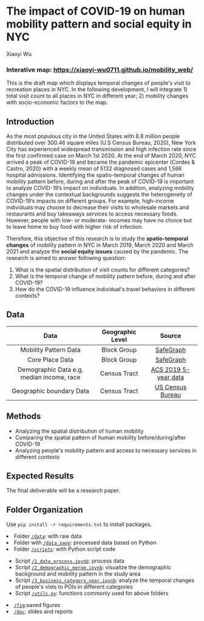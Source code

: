 # The impact of COVID-19 on human mobility pattern and social equity in NYC
Xiaoyi Wu

### Interative map: https://xiaoyi-wu0711.github.io/mobility_web/
This is the draft map which displays temporal changes of people's visit to recreation places in NYC. In the following development, I will integrate 1) total visit count to all places in NYC in different year; 2) mobility changes with socio-economic factors to the map.


## Introduction
As the most populous city in the United States with 8.8 million people distributed over 300.46 square miles (U.S Census Bureau, 2020), New York City has experienced widespread transmission and high infection rate since the first confirmed case on March 1st 2020. 
At the end of March 2020, NYC arrived a peak of COVID-19 and became the pandemic epicenter (Cordes & Castro, 2020) with a weekly mean of 5132 diagnosed cases and 1,566 hospital admissions. 
Identifying the spatio-temporal changes of human mobility pattern before, during and after the peak of COVID-19 is important to analyze COVID-19’s impact on individuals. 
In addition, analyzing mobility changes under the contextual backgrounds suggests the heterogeneity of COVID-19’s impacts on different groups. 
For example, high-income individuals may choose to decrease their visits to wholesale markets and restaurants and buy takeaways services to access necessary foods. 
However, people with low- or moderate- incomes may have no choice but to leave home to buy food with higher risk of infection.

Therefore, this objective of this research is to study the **spatio-temporal changes** of mobility pattern in NYC in March 2019, March 2020 and March 2021 and analyze the **social equity issues** caused by the pandemic. The research is aimed to answer following question:  
1.	What is the spatial distribution of visit counts for different categories? 
2.	What is the temporal change of mobility pattern before, during and after COVID-19?
3.	How do the COVID-19 influence individual's travel behaviors in different contexts?

## Data

|     Data     | Geographic Level |           Source            | 
| :------------: | :------------------------: | :------------------------: | 
|    Mobility Pattern Data   | Block Group  |    [SafeGraph](https://www.safegraph.com/)    | 
| Core Place Data | Block Group  |     [SafeGraph](https://www.safegraph.com/)             | 
| Demographic Data e.g. median income, race | Census Tract |     [ACS 2019 5-year data](https://www.census.gov/data/developers/data-sets/acs-5year.html)       |
| Geographic boundary Data | Census Tract |   [US Census Bureau](https://www1.nyc.gov/site/planning/data-maps/open-data/census-download-metadata.page)       |  


## Methods
- Analyzing the spatial distribution of human mobility 
- Comparing the spatial pattern of human mobility before/during/after COVID-19
- Analyzing people's mobility pattern and access to necessary services in different contexts

## Expected Results  
 The final deliverable will be a research paper.
 
## Folder Organization
Use `pip install -r requirements.txt` to install packages.
<li>Folder <a href="https://github.com/CPLN-680-Spring-2022/XiaoyiWu-Mobility/tree/main/data"><code>/data</code></a>: with raw data</li>
<li>Folder with <a href="https://github.com/CPLN-680-Spring-2022/XiaoyiWu-Mobility/tree/main/data_save"><code>/data_save</code></a>: processed data based on Python</li>
<li>Folder <a href="https://github.com/CPLN-680-Spring-2022/XiaoyiWu-Mobility/tree/main/scripts"><code>/scripts</code></a>: with Python script code</li>
<ul>
        <li>Script <a href="https://github.com/CPLN-680-Spring-2022/XiaoyiWu-Mobility/blob/main/scripts/1_data_process.ipynb"><code>/1_data_process.ipynb</code></a>: process data</li>
        <li>Script <a href="https://github.com/CPLN-680-Spring-2022/XiaoyiWu-Mobility/blob/main/scripts/2_demographic_merge.ipynb"><code>/2_demographic_merge.ipynb</code></a>: visualize the demographic background and mobility pattern in the study area</li>
        <li>Script <a href="https://github.com/CPLN-680-Spring-2022/XiaoyiWu-Mobility/blob/main/scripts/3_business_category_year.ipynb"><code>/3_business_category_year.ipynb</code></a>: analyze the temporal changes of people's vists to POIs in different categories </li>
        <li>Script <a href="https://github.com/CPLN-680-Spring-2022/XiaoyiWu-Mobility/blob/main/scripts/utils.py"><code>/utils.py</code></a>: functions commonly used for above folders</li>
</ul>
<li><a href="https://github.com/CPLN-680-Spring-2022/XiaoyiWu-Mobility/tree/main/fig"><code>/fig</code></a>:saved figures</li>
<li><a href="https://github.com/CPLN-680-Spring-2022/XiaoyiWu-Mobility/tree/main/doc"><code>/doc</code></a>: slides and reports</li>

</p>

